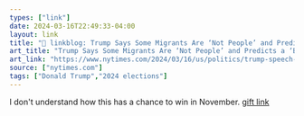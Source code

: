 ```yaml
---
types: ["link"]
date: 2024-03-16T22:49:33-04:00
layout: link
title: "🔗 linkblog: Trump Says Some Migrants Are ‘Not People’ and Predicts a ‘Blood Bath’ if He Loses'"
art_title: "Trump Says Some Migrants Are ‘Not People’ and Predicts a ‘Blood Bath’ if He Loses"
art_link: "https://www.nytimes.com/2024/03/16/us/politics/trump-speech-ohio.html"
source: ["nytimes.com"]
tags: ["Donald Trump","2024 elections"]
---
```

I don't understand how this has a chance to win in November. [gift link](https://www.nytimes.com/2024/03/16/us/politics/trump-speech-ohio.html?unlocked_article_code=1.dU0.-fnB.HHhgMoK0QZie&smid=url-share)
